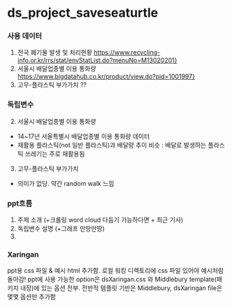 # ds_project_saveseaturtle

### 사용 데이터
1. 전국 폐기물 발생 및 처리현황 https://www.recycling-info.or.kr/rrs/stat/envStatList.do?menuNo=M13020201}
2. 서울시 배달업종별 이용 통화량 https://www.bigdatahub.co.kr/product/view.do?pid=1001997}
3. 고무-플라스틱 부가가치 ??

### 독립변수

2. 서울시 배달업종별 이용 통화량
- 14~17년 서울특별시 배달업종별 이용 통화량 데이터
- 재활용 플라스틱(not 일반 플라스틱)과 배달량 추이 비슷 : 배달로 발생하는 플라스틱 쓰레기는 주로 재활용됨 

3. 고무-플라스틱 부가가치
- 의미가 없당. 약간 random walk 느낌 

### ppt흐름
1. 주제 소개 (+크롤링 word cloud 다듬기 가능하다면 + 최근 기사)
2. 독립변수 설명 (+그래프 만땅만땅)
3. 

### Xaringan
ppt용 css 파일 & 예시 html 추가함. 로컬 워킹 디렉토리에 css 파일 있어야 예시처럼 돌아감!
ppt에 사용 가능한 option은 dsXaringan.css 와 Middlebury template(패키지 내장)에 있는 옵션 전부.
전반적 템플릿 기반은 Middlebury, dsXaringan file은 몇몇 옵션만 추가함
